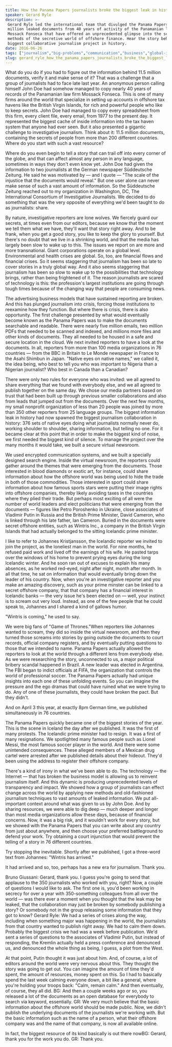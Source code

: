 ```yaml
---
title: How the Panama Papers journalists broke the biggest leak in history
speaker: Gerard Ryle
description: >-
 Gerard Ryle led the international team that divulged the Panama Papers, the 11.5
 million leaked documents from 40 years of activity of the Panamanian law firm
 Mossack Fonseca that have offered an unprecedented glimpse into the scope and
 methods of the secretive world of offshore finance. Hear the story behind the
 biggest collaborative journalism project in history.
date: 2016-06-26
tags: ["journalism","big-problems","communication","business","global-issues","collaboration","government","technology","society","writing","internet","data"]
slug: gerard_ryle_how_the_panama_papers_journalists_broke_the_biggest_leak_in_history
---
```


What do you do if you had to figure out the information behind 11.5 million documents,
verify it and make sense of it? That was a challenge that a group of journalists had to
face late last year. An anonymous person calling himself John Doe had somehow managed to
copy nearly 40 years of records of the Panamanian law firm Mossack Fonseca. This is one of
many firms around the world that specialize in setting up accounts in offshore tax havens
like the British Virgin Islands, for rich and powerful people who like to keep
secrets. John Doe had managed to copy every spreadsheet from this firm, every client file,
every email, from 1977 to the present day. It represented the biggest cache of inside
information into the tax haven system that anyone had ever seen. But it also presented a
gigantic challenge to investigative journalism. Think about it: 11.5 million documents,
containing the secrets of people from more than 200 different countries. Where do you
start with such a vast resource?

Where do you even begin to tell a story that can trail off into every corner of the globe,
and that can affect almost any person in any language, sometimes in ways they don't even
know yet. John Doe had given the information to two journalists at the German newspaper
Süddeutsche Zeitung. He said he was motivated by — and I quote — "The scale of the
injustice that the documents would reveal." But one user alone can never make sense of
such a vast amount of information. So the Süddeutsche Zeitung reached out to my
organization in Washington, DC, The International Consortium of Investigative Journalists.
We decided to do something that was the very opposite of everything we'd been taught to do
as journalists: share.

By nature, investigative reporters are lone wolves. We fiercely guard our secrets, at
times even from our editors, because we know that the moment we tell them what we have,
they'll want that story right away. And to be frank, when you get a good story, you like
to keep the glory to yourself. But there's no doubt that we live in a shrinking world, and
that the media has largely been slow to wake up to this. The issues we report on are more
and more transnational. Giant corporations operate on a global level. Environmental and
health crises are global. So, too, are financial flows and financial crises. So it seems
staggering that journalism has been so late to cover stories in a truly global way. And it
also seems staggering that journalism has been so slow to wake up to the possibilities
that technology brings, rather than being frightened of it. The reason journalists are
scared of technology is this: the profession's largest institutions are going through
tough times because of the changing way that people are consuming news.

The advertising business models that have sustained reporting are broken. And this has
plunged journalism into crisis, forcing those institutions to reexamine how they
function. But where there is crisis, there is also opportunity. The first challenge
presented by what would eventually become known as the Panama Papers was to make the
documents searchable and readable. There were nearly five million emails, two million PDFs
that needed to be scanned and indexed, and millions more files and other kinds of
documents. They all needed to be housed in a safe and secure location in the cloud. We
next invited reporters to have a look at the documents. In all, reporters from more than
100 media organizations in 76 countries — from the BBC in Britain to Le Monde newspaper in
France to the Asahi Shimbun in Japan. "Native eyes on native names," we called it, the
idea being, who best to tell you who was important to Nigeria than a Nigerian journalist?
Who best in Canada than a Canadian?

There were only two rules for everyone who was invited: we all agreed to share everything
that we found with everybody else, and we all agreed to publish together on the same
day. We chose our media partners based on trust that had been built up through previous
smaller collaborations and also from leads that jumped out from the documents. Over the
next few months, my small nonprofit organization of less than 20 people was joined by more
than 350 other reporters from 25 language groups. The biggest information leak in history
had now spawned the biggest journalism collaboration in history: 376 sets of native eyes
doing what journalists normally never do, working shoulder to shoulder, sharing
information, but telling no one. For it became clear at this point that in order to make
the biggest kind of noise, we first needed the biggest kind of silence. To manage the
project over the many months it would take, we built a secure virtual newsroom.

We used encrypted communication systems, and we built a specially designed search engine.
Inside the virtual newsroom, the reporters could gather around the themes that were
emerging from the documents. Those interested in blood diamonds or exotic art, for
instance, could share information about how the offshore world was being used to hide the
trade in both of those commodities. Those interested in sport could share information
about how famous sports stars were putting their image rights into offshore companies,
thereby likely avoiding taxes in the countries where they plied their trade. But perhaps
most exciting of all were the number of world leaders and elect politicians that were
emerging from the documents — figures like Petro Poroshenko in Ukraine, close associates
of Vladimir Putin in Russia and the British Prime Minister, David Cameron, who is linked
through his late father, Ian Cameron. Buried in the documents were secret offshore
entities, such as Wintris Inc., a company in the British Virgin Islands that had actually
belonged to the sitting Icelandic prime minister.

I like to refer to Johannes Kristjansson, the Icelandic reporter we invited to join the
project, as the loneliest man in the world. For nine months, he refused paid work and
lived off the earnings of his wife. He pasted tarps over the windows of his home to
prevent prying eyes during the long Icelandic winter. And he soon ran out of excuses to
explain his many absences, as he worked red-eyed, night after night, month after month. In
all that time, he sat on information that would eventually bring down the leader of his
country. Now, when you're an investigative reporter and you make an amazing discovery, such
as your prime minster can be linked to a secret offshore company, that that company has a
financial interest in Icelandic banks — the very issue he's been elected on — well, your
instinct is to scream out very loud. Instead, as one of the few people that he could speak
to, Johannes and I shared a kind of gallows humor.

"Wintris is coming," he used to say.

We were big fans of "Game of Thrones."When reporters like Johannes wanted to scream, they
did so inside the virtual newsroom, and then they turned those screams into stories by
going outside the documents to court records, official company registers, and by
eventually putting questions to those that we intended to name. Panama Papers actually
allowed the reporters to look at the world through a different lens from everybody else. As
we were researching the story, unconnected to us, a major political bribery scandal
happened in Brazil. A new leader was elected in Argentina. The FBI began to indict
officials at FIFA, the organization that controls the world of professional soccer. The
Panama Papers actually had unique insights into each one of these unfolding events. So you
can imagine the pressure and the ego dramas that could have ruined what we were trying to
do. Any of one of these journalists, they could have broken the pact. But they
didn't.

And on April 3 this year, at exactly 8pm German time, we published simultaneously in 76
countries.

The Panama Papers quickly became one of the biggest stories of the year. This is the scene
in Iceland the day after we published. It was the first of many protests. The Icelandic
prime minister had to resign. It was a first of many resignations. We spotlighted many
famous people such as Lionel Messi, the most famous soccer player in the world. And there
were some unintended consequences. These alleged members of a Mexican drug cartel were
arrested after we published details about their hideout. They'd been using the address to
register their offshore company.

There's a kind of irony in what we've been able to do. The technology — the Internet —
that has broken the business model is allowing us to reinvent journalism itself. And this
dynamic is producing unprecedented levels of transparency and impact. We showed how a
group of journalists can effect change across the world by applying new methods and
old-fashioned journalism techniques to vast amounts of leaked information. We put
all-important context around what was given to us by John Doe. And by sharing resources,
we were able to dig deep — much deeper and longer than most media organizations allow
these days, because of financial concerns. Now, it was a big risk, and it wouldn't work for
every story, but we showed with the Panama Papers that you can write about any country
from just about anywhere, and then choose your preferred battleground to defend your work.
Try obtaining a court injunction that would prevent the telling of a story in 76 different
countries.

Try stopping the inevitable. Shortly after we published, I got a three-word text from
Johannes: "Wintris has arrived."

It had arrived and so, too, perhaps has a new era for journalism. Thank
you.

Bruno Giussani: Gerard, thank you. I guess you're going to send that applause to the 350
journalists who worked with you, right? Now, a couple of questions I would like to ask. The
first one is, you'd been working in secrecy for over a year with 350-something colleagues
from all over the world — was there ever a moment when you thought that the leak may be
leaked, that the collaboration may just be broken by somebody publishing a story? Or
somebody not in the group releasing some information that they got to know? Gerard Ryle: We
had a series of crises along the way, including when something major was happening in the
world, the journalists from that country wanted to publish right away. We had to calm them
down. Probably the biggest crisis we had was a week before publication. We'd sent a series
of questions to the associates of Vladimir Putin, but instead of responding, the Kremlin
actually held a press conference and denounced us, and denounced the whole thing as being,
I guess, a plot from the West.

At that point, Putin thought it was just about him. And, of course, a lot of editors
around the world were very nervous about this. They thought the story was going to get
out. You can imagine the amount of time they'd spent, the amount of resources, money spent
on this. So I had to basically spend the last week calming everyone down, a bit like a
general, where you're holding your troops back: "Calm, remain calm." And then eventually,
of course, they all did. BG: And then a couple weeks ago or so, you released a lot of the
documents as an open database for everybody to search via keyword, essentially. GR: We very
much believe that the basic information about the offshore world should be made public.
Now, we didn't publish the underlying documents of the journalists we're working with. But
the basic information such as the name of a person, what their offshore company was and
the name of that company, is now all available online.

In fact, the biggest resource of its kind basically is out there nowBG: Gerard, thank you
for the work you do. GR: Thank you.

<!--
ad_duration=3.33
comment_count=68
event="TEDSummit"
external_start_time=0
has_talk_citation=1
intro_duration=11.82
is_subtitle_required="False"
is_talk_featured="True"
language="en"
language_swap="False"
native_language="en"
number_of_related_talks=6
number_of_speakers=1
number_of_subtitled_videos=25
number_of_tags=12
number_of_talk_download_languages=26
number_of_talk_more_resources=1
number_of_talk_recommendations=1
number_of_talks_take_actions=1
post_ad_duration=0.83
published_timestamp="2016-07-20 15:19:50"
recording_date="2016-06-26"
speaker_description="Investigative journalist"
speaker_is_published=1
speaker_name="Gerard Ryle"
talk_name="How the Panama Papers journalists broke the biggest leak in history"
talk_recommendations_blurb="Check out essential material on the biggest collaborative journalism project in history."
talks_tags=["journalism","big-problems","communication","business","global-issues","collaboration","government","technology","society","writing","internet","data"]
url_audio="https://download.ted.com/talks/GerardRyle_2016T.mp3?apikey=acme-roadrunner"
url_photo_speaker="https://pe.tedcdn.com/images/ted/209b9a17e4207a7791c3b48b8271148a562686a8_254x191.jpg"
url_photo_talk="https://s3.amazonaws.com/talkstar-photos/uploads/0ebe6769-f4ce-47f2-8b0b-b59ee1cb4029/GerardRyle_2016T-embed.jpg"
url_webpage="https://www.ted.com/talks/gerard_ryle_how_the_panama_papers_journalists_broke_the_biggest_leak_in_history"
video_type_name="TED Stage Talk"
-->
